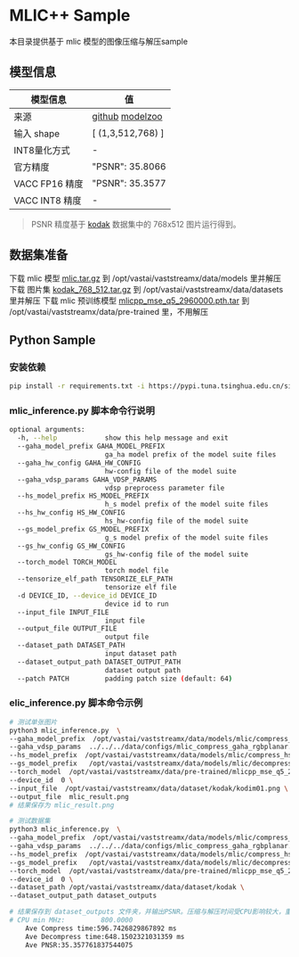 # MLIC++ Sample

本目录提供基于 mlic 模型的图像压缩与解压sample

## 模型信息

| 模型信息       | 值                                                           |
| -------------- | ------------------------------------------------------------ |
| 来源           | [github](https://github.com/JiangWeibeta/MLIC) [modelzoo](-) |
| 输入 shape     | [ (1,3,512,768) ]                                            |
| INT8量化方式   | -                                                            |
| 官方精度       | "PSNR": 35.8066                                              |
| VACC FP16 精度 | "PSNR": 35.3577                                              |
| VACC INT8 精度 | -                                                            |

> PSNR 精度基于 [kodak](https://www.kaggle.com/datasets/sherylmehta/kodak-dataset) 数据集中的 768x512 图片运行得到。

## 数据集准备

下载 mlic 模型 [mlic.tar.gz](http://cee-release.vastai.com:32482/vastpipe-samples/data/x86_linux_models.ai.2.8.1/mlic.tar.gz) 到 /opt/vastai/vaststreamx/data/models 里并解压
下载 图片集 [kodak_768_512.tar.gz](http://cee-release.vastai.com:32482/vastpipe-samples/data/datasets/kodak_768_512.tar.gz) 到 /opt/vastai/vaststreamx/data/datasets 里并解压
下载 mlic 预训练模型 [mlicpp_mse_q5_2960000.pth.tar](http://cee-release.vastai.com:32482/vastpipe-samples/data/pre_trained/mlicpp_mse_q5_2960000.pth.tar) 到 /opt/vastai/vaststreamx/data/pre-trained 里，不用解压

## Python Sample

### 安装依赖

```bash
pip install -r requirements.txt -i https://pypi.tuna.tsinghua.edu.cn/simple
```

### mlic_inference.py 脚本命令行说明

```bash
optional arguments:
  -h, --help            show this help message and exit
  --gaha_model_prefix GAHA_MODEL_PREFIX
                        ga_ha model prefix of the model suite files
  --gaha_hw_config GAHA_HW_CONFIG
                        hw-config file of the model suite
  --gaha_vdsp_params GAHA_VDSP_PARAMS
                        vdsp preprocess parameter file
  --hs_model_prefix HS_MODEL_PREFIX
                        h_s model prefix of the model suite files
  --hs_hw_config HS_HW_CONFIG
                        hs_hw-config file of the model suite
  --gs_model_prefix GS_MODEL_PREFIX
                        g_s model prefix of the model suite files
  --gs_hw_config GS_HW_CONFIG
                        gs_hw-config file of the model suite
  --torch_model TORCH_MODEL
                        torch model file
  --tensorize_elf_path TENSORIZE_ELF_PATH
                        tensorize elf file
  -d DEVICE_ID, --device_id DEVICE_ID
                        device id to run
  --input_file INPUT_FILE
                        input file
  --output_file OUTPUT_FILE
                        output file
  --dataset_path DATASET_PATH
                        input dataset path
  --dataset_output_path DATASET_OUTPUT_PATH
                        dataset output path
  --patch PATCH         padding patch size (default: 64)
```

### elic_inference.py 脚本命令示例

```bash
# 测试单张图片
python3 mlic_inference.py  \
--gaha_model_prefix  /opt/vastai/vaststreamx/data/models/mlic/compress_ga_ha_sim_512_768_vacc_runmodel \
--gaha_vdsp_params  ../../../data/configs/mlic_compress_gaha_rgbplanar.json \
--hs_model_prefix  /opt/vastai/vaststreamx/data/models/mlic/compress_hs_sim_512_768_vacc_runmodel \
--gs_model_prefix   /opt/vastai/vaststreamx/data/models/mlic/decompress_gs_sim_512_768_vacc_runmodel \
--torch_model  /opt/vastai/vaststreamx/data/pre-trained/mlicpp_mse_q5_2960000.pth.tar \
--device_id  0 \
--input_file  /opt/vastai/vaststreamx/data/dataset/kodak/kodim01.png \
--output_file  mlic_result.png
# 结果保存为 mlic_result.png

# 测试数据集
python3 mlic_inference.py  \
--gaha_model_prefix  /opt/vastai/vaststreamx/data/models/mlic/compress_ga_ha_sim_512_768_vacc_runmodel \
--gaha_vdsp_params  ../../../data/configs/mlic_compress_gaha_rgbplanar.json \
--hs_model_prefix  /opt/vastai/vaststreamx/data/models/mlic/compress_hs_sim_512_768_vacc_runmodel \
--gs_model_prefix   /opt/vastai/vaststreamx/data/models/mlic/decompress_gs_sim_512_768_vacc_runmodel \
--torch_model  /opt/vastai/vaststreamx/data/pre-trained/mlicpp_mse_q5_2960000.pth.tar \
--device_id  0 \
--dataset_path /opt/vastai/vaststreamx/data/dataset/kodak \
--dataset_output_path dataset_outputs

# 结果保存到 dataset_outputs 文件夹，并输出PSNR。压缩与解压时间受CPU影响较大，重点关注psnr值
# CPU min MHz:         800.0000
    Ave Compress time:596.7426829867892 ms
    Ave Decompress time:648.1502321031359 ms
    Ave PNSR:35.357761837544075

```

